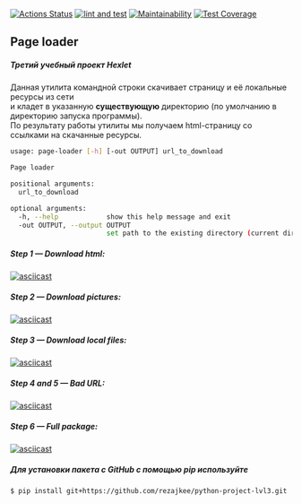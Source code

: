 [![Actions Status](https://github.com/rezajkee/python-project-lvl3/workflows/hexlet-check/badge.svg)](https://github.com/rezajkee/python-project-lvl3/actions)
[![lint and test](https://github.com/rezajkee/python-project-lvl3/actions/workflows/lint%20and%20test.yml/badge.svg)](https://github.com/rezajkee/python-project-lvl3/actions/workflows/lint%20and%20test.yml)
[![Maintainability](https://api.codeclimate.com/v1/badges/36e50bc2d794e01b319f/maintainability)](https://codeclimate.com/github/rezajkee/python-project-lvl3/maintainability)
[![Test Coverage](https://api.codeclimate.com/v1/badges/36e50bc2d794e01b319f/test_coverage)](https://codeclimate.com/github/rezajkee/python-project-lvl3/test_coverage)

## Page loader

##### Третий учебный проект Hexlet

Данная утилита командной строки скачивает страницу и её локальные ресурсы из сети  
и кладет в указанную **существующую** директорию (по умолчанию в директорию запуска программы).  
По результату работы утилиты мы получаем html-страницу со ссылками на скачанные ресурсы.
```bash
usage: page-loader [-h] [-out OUTPUT] url_to_download

Page loader

positional arguments:
  url_to_download

optional arguments:
  -h, --help            show this help message and exit
  -out OUTPUT, --output OUTPUT
                        set path to the existing directory (current directory by default)
```
##### Step 1 — Download html:
[![asciicast](https://asciinema.org/a/zAj8ejCcBCcWQlv3j9xbcmRie.svg)](https://asciinema.org/a/zAj8ejCcBCcWQlv3j9xbcmRie)
##### Step 2 — Download pictures:
[![asciicast](https://asciinema.org/a/cNPx5hQuXHJAQc8yNs3hgXP50.svg)](https://asciinema.org/a/cNPx5hQuXHJAQc8yNs3hgXP50)
##### Step 3 — Download local files:
[![asciicast](https://asciinema.org/a/Liw5rw2Iwpo7zMJtd4AmDaLgT.svg)](https://asciinema.org/a/Liw5rw2Iwpo7zMJtd4AmDaLgT)
##### Step 4 and 5 — Bad URL:
[![asciicast](https://asciinema.org/a/wLBeu6F1SnJ7WQu0UjM3es6nd.svg)](https://asciinema.org/a/wLBeu6F1SnJ7WQu0UjM3es6nd)
##### Step 6 — Full package:
[![asciicast](https://asciinema.org/a/2pj1dRlYpfXI8dGkjDmehpL7I.svg)](https://asciinema.org/a/2pj1dRlYpfXI8dGkjDmehpL7I)

##### Для установки пакета с GitHub с помощью pip используйте
```bash
$ pip install git+https://github.com/rezajkee/python-project-lvl3.git
```